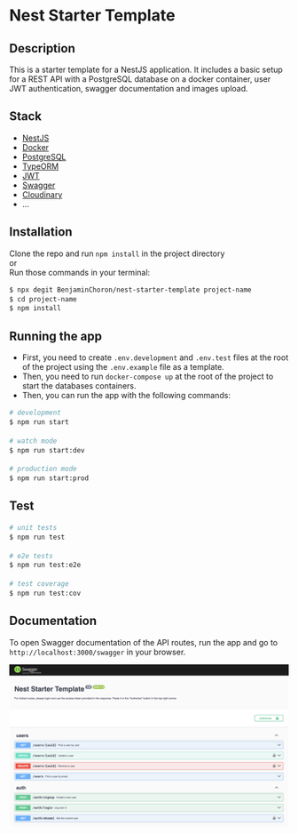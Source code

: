 # Nest Starter Template

## Description

This is a starter template for a NestJS application. It includes a basic setup for a REST API with a PostgreSQL database on a docker container, user JWT authentication, swagger documentation and images upload.

## Stack

- [NestJS](https://nestjs.com/)
- [Docker](https://www.docker.com/)
- [PostgreSQL](https://www.postgresql.org/)
- [TypeORM](https://typeorm.io/)
- [JWT](https://jwt.io/)
- [Swagger](https://swagger.io/)
- [Cloudinary](https://cloudinary.com/)
- ...

## Installation

Clone the repo and run `npm install` in the project directory\
or\
Run those commands in your terminal:

```bash
$ npx degit BenjaminChoron/nest-starter-template project-name
$ cd project-name
$ npm install
```

## Running the app

- First, you need to create `.env.development` and `.env.test` files at the root of the project using the `.env.example` file as a template.
- Then, you need to run `docker-compose up` at the root of the project to start the databases containers.
- Then, you can run the app with the following commands:

```bash
# development
$ npm run start

# watch mode
$ npm run start:dev

# production mode
$ npm run start:prod
```

## Test

```bash
# unit tests
$ npm run test

# e2e tests
$ npm run test:e2e

# test coverage
$ npm run test:cov
```

## Documentation

To open Swagger documentation of the API routes, run the app and go to `http://localhost:3000/swagger` in your browser.

![Swagger screenshot](/assets/screenshots/swagger.png)
